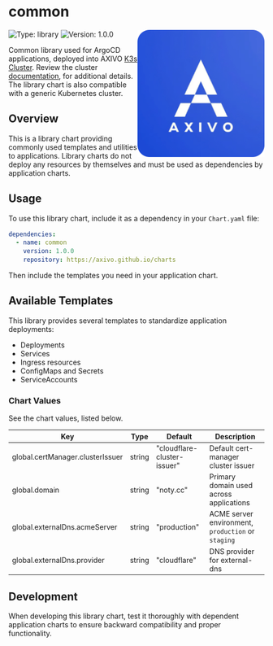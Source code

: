 # common

<img align="right" width="250" height="250" src="https://raw.githubusercontent.com/axivo/charts/main/library/common/icon.png" alt="common" />

![Type: library](https://img.shields.io/badge/Type-library-informational?style=flat-square)  ![Version: 1.0.0](https://img.shields.io/badge/Version-1.0.0-informational?style=flat-square)

Common library used for ArgoCD applications, deployed into AXIVO [K3s Cluster](https://github.com/axivo/k3s-cluster). Review the cluster [documentation](https://axivo.com/k3s-cluster/), for additional details. The library chart is also compatible with a generic Kubernetes cluster.

## Overview

This is a library chart providing commonly used templates and utilities to applications. Library charts do not deploy any resources by themselves and must be used as dependencies by application charts.

## Usage

To use this library chart, include it as a dependency in your `Chart.yaml` file:

```yaml
dependencies:
  - name: common
    version: 1.0.0
    repository: https://axivo.github.io/charts
```

Then include the templates you need in your application chart.

## Available Templates

This library provides several templates to standardize application deployments:

- Deployments
- Services
- Ingress resources
- ConfigMaps and Secrets
- ServiceAccounts

### Chart Values

See the chart values, listed below.

| Key | Type | Default | Description |
|-----|------|---------|-------------|
| global.certManager.clusterIssuer | string | "cloudflare-cluster-issuer" | Default cert-manager cluster issuer |
| global.domain | string | "noty.cc" | Primary domain used across applications |
| global.externalDns.acmeServer | string | "production" | ACME server environment, `production` or `staging` |
| global.externalDns.provider | string | "cloudflare" | DNS provider for external-dns |

## Development

When developing this library chart, test it thoroughly with dependent application charts to ensure backward compatibility and proper functionality.
